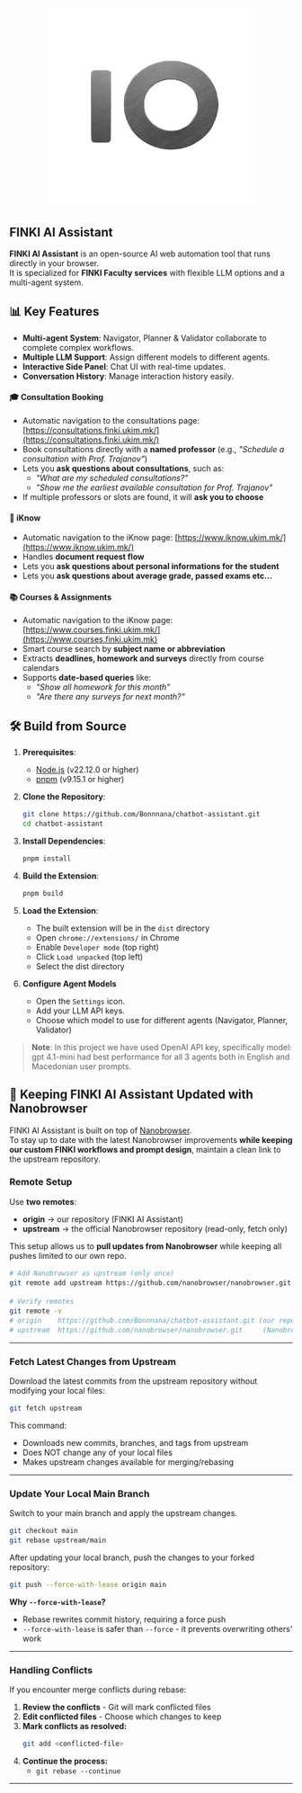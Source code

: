 <h1 align="center">
    <img src="https://github.com/Bonnnana/chatbot-assistant/blob/main/chrome-extension/public/finki_logo_darkk.png" height="350" width="375" alt="banner" /><br>
</h1>


## FINKI AI Assistant

**FINKI AI Assistant** is an open-source AI web automation tool that runs directly in your browser.  
It is specialized for **FINKI Faculty services** with flexible LLM options and a multi-agent system.

## 📊 Key Features

- **Multi-agent System**: Navigator, Planner & Validator collaborate to complete complex workflows.
- **Multiple LLM Support**: Assign different models to different agents.
- **Interactive Side Panel**: Chat UI with real-time updates.  
- **Conversation History**: Manage interaction history easily.  

#### 🎓 Consultation Booking 
- Automatic navigation to the consultations page: [https://consultations.finki.ukim.mk/](https://consultations.finki.ukim.mk/)  
- Book consultations directly with a **named professor** (e.g., *"Schedule a consultation with Prof. Trajanov"*)  
- Lets you **ask questions about consultations**, such as:  
  - *"What are my scheduled consultations?"*  
  - *"Show me the earliest available consultation for Prof. Trajanov"*  
- If multiple professors or slots are found, it will **ask you to choose** 

#### 📑 iKnow
- Automatic navigation to the iKnow page: [https://www.iknow.ukim.mk/](https://www.iknow.ukim.mk/)  
- Handles **document request flow**
- Lets you **ask questions about personal informations for the student**
- Lets you **ask questions about average grade, passed exams etc...**

#### 📚 Courses & Assignments 
- Automatic navigation to the iKnow page: [https://www.courses.finki.ukim.mk/](https://www.courses.finki.ukim.mk)  
- Smart course search by **subject name or abbreviation** 
- Extracts **deadlines, homework and surveys** directly from course calendars  
- Supports **date-based queries** like:  
  - *"Show all homework for this month"*  
  - *"Are there any surveys for next month?"*

## 🛠️ Build from Source

1. **Prerequisites**:
   * [Node.js](https://nodejs.org/) (v22.12.0 or higher)
   * [pnpm](https://pnpm.io/installation) (v9.15.1 or higher)

2. **Clone the Repository**:
   ```bash
   git clone https://github.com/Bonnnana/chatbot-assistant.git
   cd chatbot-assistant
   ```

3. **Install Dependencies**:
   ```bash
   pnpm install
   ```

4. **Build the Extension**:
   ```bash
   pnpm build
   ```

5. **Load the Extension**:
   * The built extension will be in the `dist` directory
   * Open `chrome://extensions/` in Chrome
   * Enable `Developer mode` (top right)
   * Click `Load unpacked` (top left)
   * Select the dist directory

6. **Configure Agent Models**
    * Open the `Settings` icon.
    * Add your LLM API keys.
    * Choose which model to use for different agents (Navigator, Planner, Validator)


> **Note**: In this project we have used OpenAI API key, specifically model: gpt 4.1-mini had best performance for all 3 agents both in English and Macedonian user prompts.


## 🔄 Keeping FINKI AI Assistant Updated with Nanobrowser

FINKI AI Assistant is built on top of [Nanobrowser](https://github.com/nanobrowser/nanobrowser).  
To stay up to date with the latest Nanobrowser improvements **while keeping our custom FINKI workflows and prompt design**, maintain a clean link to the upstream repository.

### Remote Setup

Use **two remotes**:

- **origin** → our repository (FINKI AI Assistant)  
- **upstream** → the official Nanobrowser repository (read-only, fetch only)

This setup allows us to **pull updates from Nanobrowser** while keeping all pushes limited to our own repo.

```bash
# Add Nanobrowser as upstream (only once)
git remote add upstream https://github.com/nanobrowser/nanobrowser.git

# Verify remotes
git remote -v
# origin    https://github.com/Bonnnana/chatbot-assistant.git (our repo)
# upstream  https://github.com/nanobrowser/nanobrowser.git     (Nanobrowser official)
```
---

### Fetch Latest Changes from Upstream

Download the latest commits from the upstream repository without modifying your local files:

```bash
git fetch upstream
```

This command:
- Downloads new commits, branches, and tags from upstream
- Does NOT change any of your local files
- Makes upstream changes available for merging/rebasing

---

### Update Your Local Main Branch

Switch to your main branch and apply the upstream changes.

```bash
git checkout main
git rebase upstream/main
```

After updating your local branch, push the changes to your forked repository:

```bash
git push --force-with-lease origin main
```

**Why `--force-with-lease`?**
- Rebase rewrites commit history, requiring a force push
- `--force-with-lease` is safer than `--force` - it prevents overwriting others' work

---

### Handling Conflicts

If you encounter merge conflicts during rebase:

1. **Review the conflicts** - Git will mark conflicted files
2. **Edit conflicted files** - Choose which changes to keep
3. **Mark conflicts as resolved:**
   ```bash
   git add <conflicted-file>
   ```
4. **Continue the process:**
   - `git rebase --continue`

---









